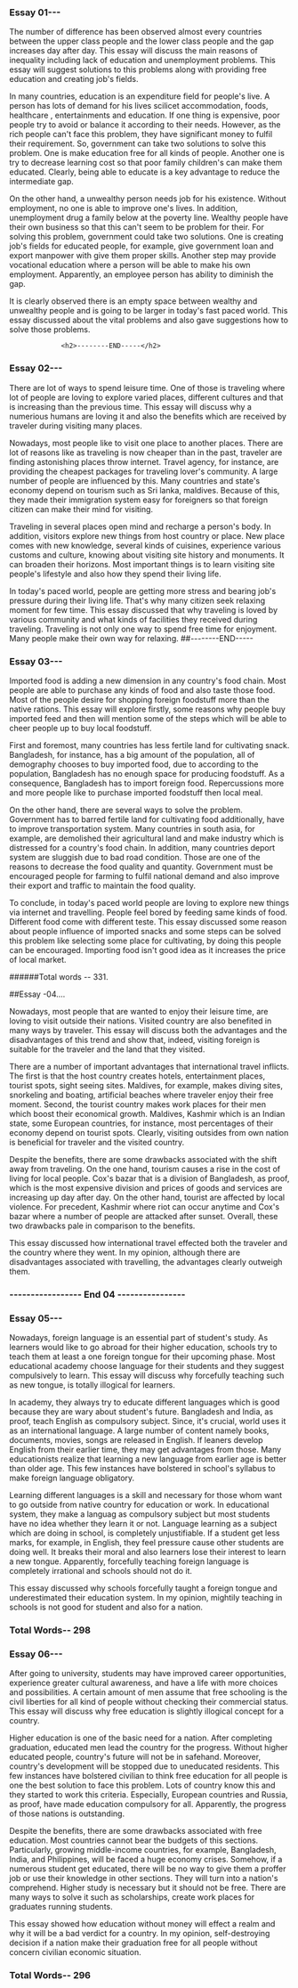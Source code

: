 <h3>Essay 01---</h3>

The number of difference has been observed almost every countries between the upper class people and the lower class people and the gap increases day after day. This essay will discuss the main reasons of inequality including lack of education and unemployment problems. This essay will suggest solutions to this problems along with providing free education and creating job's fields.

In many countries, education is an expenditure field for people's live. A person has lots of demand for his lives scilicet accommodation, foods, healthcare , entertainments and education. If one thing is expensive, poor people try to avoid or balance it according to their needs. However, as the rich people can't face this problem, they have significant money to fulfil their requirement. So, government can take two solutions to solve this problem. One is make education free for all kinds of people. Another one is try to decrease learning cost so that poor family children's can make them educated. Clearly, being able to educate is a key advantage to reduce the intermediate gap.

On the other hand, a unwealthy person needs job for his existence. Without employment, no one is able to improve one's lives. In addition, unemployment drug a family below at the poverty line. Wealthy people have their own business so that this can't seem to be problem for their. For solving this problem, government could take two solutions. One is creating job's fields for educated people, for example, give government loan and export manpower with give them proper skills. Another step may provide vocational education where a person will be able to make his own employment. Apparently, an employee person has ability to diminish the gap.

It is clearly observed there is an empty space between wealthy and unwealthy people and is going to be larger in today's fast paced world. This essay discussed about the vital problems and also gave suggestions how to solve those problems.

                 <h2>--------END-----</h2>
 
<h3>Essay 02---</h3>

There are lot of ways to spend leisure time. One of those is traveling where lot of people are loving to explore varied places, different cultures and that is increasing than the previous time. This essay will discuss why a numerious humans are loving it and also the benefits which are received by traveler during visiting many places.

Nowadays, most people like to visit one place to another places. There are lot of reasons like as traveling is now cheaper than in the past, traveler are finding astonishing places throw internet. Travel agency, for instance, are providing the cheapest packages for traveling lover's community. A large number of people are influenced by this. Many countries and state's economy depend on tourism such as Sri lanka, maldives. Because of this, they made their immigration system easy for foreigners so that foreign citizen can make their mind for visiting.

Traveling in several places open mind and recharge a person's body. In addition, visitors explore new things from host country or place. New place comes with new knowledge, several kinds of cuisines, experience various customs and culture, knowing about visiting site history and monuments. It can broaden their horizons. Most important things is to learn visiting site people's lifestyle and also how they spend their living life.

In today's paced world, people are getting more stress and bearing job's pressure during their living life. That's why many citizen seek relaxing moment for few time. This essay discussed that why traveling is loved by various community and what kinds of facilities they received during traveling. Traveling is not only one way to spend free time for enjoyment. Many people make their own way for relaxing.
##--------END-----

<h3>Essay 03---</h3>

Imported food is adding a new dimension in any country's food chain. Most people are able to purchase any kinds of food and also taste those food. Most of the people desire for shopping foreign foodstuff more than the native rations. This essay will explore firstly, some reasons why people buy imported feed and then will mention some of the steps which will be able to cheer people up to buy local foodstuff.

First and foremost, many countries has less fertile land for cultivating snack. Bangladesh, for instance, has a big amount of the population, all of demography chooses to buy imported food, due to according to the population, Bangladesh has no enough space for producing foodstuff. As a consequence, Bangladesh has to import foreign food. Repercussions more and more people like to purchase imported foodstuff then local meal.

On the other hand, there are several ways to solve the problem. Government has to barred fertile land for cultivating food additionally, have to improve transportation system. Many countries in south asia, for example, are demolished their agricultural land and make industry which is distressed for a country's food chain. In addition, many countries deport system are sluggish due to bad road condition. Those are one of the reasons to decrease the food quality and quantity. Government must be encouraged people for farming to fulfil national demand and also improve their export and traffic to maintain the food quality. 

To conclude, in today's paced world people are loving to explore new things via internet and travelling. People feel bored by feeding same kinds of food. Different food come with different teste. This essay discussed some reason about people influence of imported snacks and some steps can be solved this problem like selecting some place for cultivating, by doing this people can be encouraged. Importing food isn't good idea as it increases the price of local market.

######Total words -- 331.

##Essay -04....

Nowadays, most people that are wanted to enjoy their leisure time, are loving to visit outside their nations. Visited country are also benefited in many ways by traveler. This essay will discuss both the advantages and the disadvantages of this trend and show that, indeed, visiting foreign is suitable for the traveler and the land that they visited.

There are a number of important advantages that international travel inflicts. The first is that the host country creates hotels, entertainment places, tourist spots, sight seeing sites. Maldives, for example, makes diving sites, snorkeling and boating, artificial beaches where traveler enjoy their free moment. Second, the tourist country makes work places for their men which boost their economical growth. Maldives, Kashmir which is an Indian state, some European countries, for instance, most percentages of their economy depend on tourist spots. Clearly, visiting outsides from own nation is beneficial for traveler and the visited country.

Despite the benefits, there are some drawbacks associated with the shift away from traveling. On the one hand, tourism causes a rise in the cost of living for local people. Cox's bazar that is a division of Bangladesh, as  proof, which is the most expensive division and prices of goods and services are increasing up day after day. On the other hand, tourist are affected by local violence. For precedent, Kashmir where riot can occur anytime and Cox's bazar where a number of people are attacked after sunset. Overall, these two drawbacks pale in comparison to the benefits.

This essay discussed how international travel effected both the traveler and the country where they went. In my opinion, although there are disadvantages associated with travelling, the advantages clearly outweigh them.

<h3>----------------- End 04 ----------------</h3>

<h3>Essay 05---</h3>

Nowadays, foreign language is an essential part of student's study. As learners would like to go abroad for their higher education, schools try to teach them at least a one foreign tongue for their upcoming phase. Most educational academy choose language for their students and they suggest compulsively to learn. This essay will discuss why forcefully teaching such as new tongue, is totally illogical for learners.

In academy, they always try to educate different languages which is good because they are wary about student's future. Bangladesh and India, as proof, teach English as compulsory subject. Since, it's crucial, world uses it as an international language. A large number of content namely books, documents, movies, songs are released in English. If leaners develop English from their earlier time, they may get advantages from those. Many educationists realize that learning a new language from earlier age is better than older age. This few instances have bolstered in school's syllabus to make foreign language obligatory.

Learning different languages is a skill and necessary for those whom want to go outside from native country for education or work. In educational system, they make a languag as compulsory subject but most students have no idea whether they learn it or not. Language learning as a subject which are doing in school, is completely unjustifiable. If a student get less marks, for example, in English, they feel pressure cause other students are doing well. It breaks their moral and also learners lose their interest to learn a new tongue. Apparently, forcefully teaching foreign language is completely irrational and schools should not do it.

This essay discussed why schools forcefully taught a foreign tongue and underestimated their education system. In my opinion, mightily teaching in schools is not good for student and also for a nation.

<h3>Total Words-- 298</h3>

<h3>Essay 06---</h3>

After going to university, students may have improved career opportunities, experience greater cultural awareness, and have a life with more choices and possibilities. A certain amount of men assume that free schooling is the civil liberties for all kind of people without checking their commercial status. This essay will discuss why free education is slightly illogical concept for a country.

Higher education is one of the basic need for a nation. After completing graduation, educated men lead the country for the progress. Without higher educated people, country's future will not be in safehand. Moreover, country's development will be stopped due to uneducated residents. This few instances have bolstered civilian to think free education for all people is one the best solution to face this problem. Lots of country know this and they started to work this criteria. Especially, European countries and Russia, as proof, have made education compulsory for all. Apparently, the progress of those nations is outstanding. 

Despite the benefits, there are some drawbacks associated with free education. Most countries cannot bear the budgets of this sections. Particularly, growing middle-income countries, for example, Bangladesh, India, and Philippines, will be faced a huge economy crises. Somehow, if a numerous student get educated, there will be no way to give them a proffer job or use their knowledge in other sections. They will turn into a nation's comprehend. Higher study is necessary but it should not be free. There are many ways to solve it such as scholarships, create work places for graduates running students. 

This essay showed how education without money will effect a realm and why it will be a bad verdict for a country. In my opinion, self-destroying decision if a nation make their graduation free for all people without concern civilian economic situation.

<h3>Total Words-- 296</h3>
